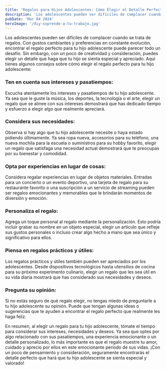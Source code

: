 ```yaml
---
title: 'Regalos para Hijos Adolescentes: Cómo Elegir el Detalle Perfecto'
description: 'Los adolescentes pueden ser difíciles de complacer cuando se trata...'
pubDate: 'Mar 04 2024'
heroImage: '/diy-soprende-a-tu-trabajo.jpg'
---
```


Los adolescentes pueden ser difíciles de complacer cuando se trata de regalos. Con gustos cambiantes y preferencias en constante evolución, encontrar el regalo perfecto para tu hijo adolescente puede parecer todo un desafío. Sin embargo, con un poco de creatividad y consideración, puedes elegir un detalle que haga que tu hijo se sienta especial y apreciado. Aquí tienes algunos consejos sobre cómo elegir el regalo perfecto para tu hijo adolescente:

### Ten en cuenta sus intereses y pasatiempos: 
Escucha atentamente los intereses y pasatiempos de tu hijo adolescente. Ya sea que le guste la música, los deportes, la tecnología o el arte, elegir un regalo que se alinee con sus intereses demostrará que has dedicado tiempo y esfuerzo a elegir algo que realmente apreciará.

### Considera sus necesidades: 
Observa si hay algo que tu hijo adolescente necesite o haya estado pidiendo últimamente. Ya sea ropa nueva, accesorios para su teléfono, una nueva mochila para la escuela o suministros para su hobby favorito, elegir un regalo que satisfaga una necesidad actual demostrará que te preocupas por su bienestar y comodidad.

### Opta por experiencias en lugar de cosas: 
Considera regalar experiencias en lugar de objetos materiales. Entradas para un concierto o un evento deportivo, una tarjeta de regalo para su restaurante favorito o una suscripción a un servicio de streaming pueden ser regalos emocionantes y memorables que le brindarán momentos de diversión y emoción.

### Personaliza el regalo: 
Agrega un toque personal al regalo mediante la personalización. Esto podría incluir grabar su nombre en un objeto especial, elegir un artículo que refleje sus gustos personales o incluso crear algo hecho a mano que sea único y significativo para ellos.

### Piensa en regalos prácticos y útiles: 
Los regalos prácticos y útiles también pueden ser apreciados por los adolescentes. Desde dispositivos tecnológicos hasta utensilios de cocina para su próximo experimento culinario, elegir un regalo que les sea útil en su vida diaria mostrará que has considerado sus necesidades y deseos.

### Pregunta su opinión: 
Si no estás seguro de qué regalo elegir, no tengas miedo de preguntarle a tu hijo adolescente su opinión. Puede que tengan algunas ideas o sugerencias que te ayuden a encontrar el regalo perfecto que realmente les haga feliz.

En resumen, al elegir un regalo para tu hijo adolescente, tómate el tiempo para considerar sus intereses, necesidades y deseos. Ya sea que optes por algo relacionado con sus pasatiempos, una experiencia emocionante o un detalle personalizado, lo más importante es que el regalo muestre tu amor, cuidado y aprecio por ellos en este emocionante período de sus vidas. ¡Con un poco de pensamiento y consideración, seguramente encontrarás el detalle perfecto que hará que tu hijo adolescente se sienta especial y valorado!